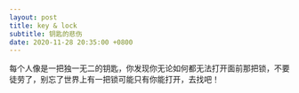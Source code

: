 ```yaml
---
layout: post
title: key & lock
subtitle: 钥匙的悲伤
date: 2020-11-28 20:35:00 +0800
---
```

每个人像是一把独一无二的钥匙，你发现你无论如何都无法打开面前那把锁，不要徒劳了，别忘了世界上有一把锁可能只有你能打开，去找吧！